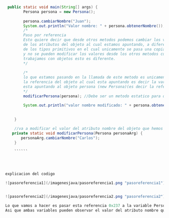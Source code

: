 `````` java

 public static void main(String[] args) {
        Persona persona = new Persona();
        
        persona.cambiarNombre("Juan");
        System.out.println("Valor nombre: " + persona.obtenerNombre());
        /*
        Paso por referencia
        Esto quiere decir que desde otros metodos podemos cambiar los valores
        de los atributos del objeto al cual estamos apuntando, a diferencia
        de los tipos primitivos en el cual unicamente se pasa una copia del valor
        y no se pueden modificar los valores desde los otros metodos cuando
        trabajamos con objetos esto es diferente.
        */
        
        /*
        lo que estamos pasando en la llamada de este metodo es unicamente
        la referencia del objeto al cual esta apuntando es decir la variable persona
        esta apuntando al objeto persona (new Persona)(es decir la referencia que tiene la variable persona).
        */
        modificarPersona(persona); //Debe ser un metodo estatico para que se pueda mandar a llamar.
        
        System.out.println("valor nombre modificado: " + persona.obtenerNombre());
      
             
    }

    //va a modificar el valor del atributo nombre del objeto que hemos pasado como referencia
   private static void modificarPersona(Persona personaArg) {
       personaArg.cambiarNombre("Carlos");
    }    

    ``````




explicacion del codigo

![pasoreferencia1](/imagenesjava/pasoreferencia1.png "pasoreferencia1")


![pasoreferencia2](/imagenesjava/pasoreferencia2.png "pasoreferencia2")

Lo que vamos a hacer es pasar esta referencia 0x237 a la variable PersonaArg en el método modificarPersona, después la variable PersonaArg va a apuntar al mismo objeto en la dirección de memoria 0x237, tanto la variable persona y PersonaArg están apuntando al mismo objeto
Asi que ambas variables pueden observar el valor del atributo nombre que es juan, pero como en la línea de código estamos accediendo al método cambiarNombre , en este caso la variable PersonaArg  va a cambiar el valor de juan a Carlos, pero ambas variables siguen apuntando al mismo objeto, asi que ambas variables van a ver el valor de Carlos y posteriormente cuando termina el método modificarPersona, se elimina la variable PersonaArg, pero la variable persona continua apuntando al objeto en la referencia 0 x 237.

